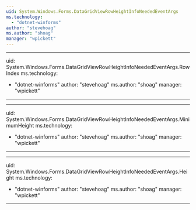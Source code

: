 ```yaml
---
uid: System.Windows.Forms.DataGridViewRowHeightInfoNeededEventArgs
ms.technology: 
  - "dotnet-winforms"
author: "stevehoag"
ms.author: "shoag"
manager: "wpickett"
---
```


---
uid: System.Windows.Forms.DataGridViewRowHeightInfoNeededEventArgs.RowIndex
ms.technology: 
  - "dotnet-winforms"
author: "stevehoag"
ms.author: "shoag"
manager: "wpickett"
---

---
uid: System.Windows.Forms.DataGridViewRowHeightInfoNeededEventArgs.MinimumHeight
ms.technology: 
  - "dotnet-winforms"
author: "stevehoag"
ms.author: "shoag"
manager: "wpickett"
---

---
uid: System.Windows.Forms.DataGridViewRowHeightInfoNeededEventArgs.Height
ms.technology: 
  - "dotnet-winforms"
author: "stevehoag"
ms.author: "shoag"
manager: "wpickett"
---
